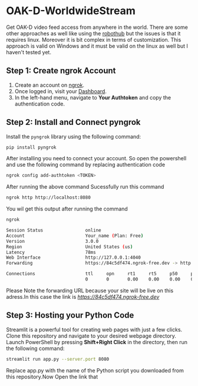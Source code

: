 # OAK-D-WorldwideStream
Get OAK-D video feed access from anywhere in the world. There are some other approaches as well like using the [robothub](https://www.luxonis.com/robothub) but the issues is that it requires linux. Moreover it is bit complex in terms of customization. 
This approach is valid on Windows and it must be valid on the linux as well but I haven't tested yet. 


## Step 1: Create ngrok Account
1. Create an account on [ngrok](https://dashboard.ngrok.com/login).
2. Once logged in, visit your [Dashboard](https://dashboard.ngrok.com/).
3. In the left-hand menu, navigate to **Your Authtoken** and copy the authentication code.

## Step 2: Install and Connect pyngrok

Install the `pyngrok` library using the following command:
```bash
pip install pyngrok
```
After installing you need to connect your account. So open the powershell and use the following command by replacing authentication code
```bash
ngrok config add-authtoken <TOKEN>
```
After running the above command Sucessfully run this command 
```bash
ngrok http http://localhost:8080
```
You wil get this output after running the command 
```bash
ngrok                                                                   (Ctrl+C to quit)

Session Status                online
Account                       Your_name (Plan: Free)
Version                       3.0.0
Region                        United States (us)
Latency                       78ms
Web Interface                 http://127.0.0.1:4040
Forwarding                    https://84c5df474.ngrok-free.dev -> http://localhost:8080

Connections                   ttl     opn     rt1     rt5     p50     p90
                              0       0       0.00    0.00    0.00    0.00
```
Please Note the forwarding URL because your site will be live on this adress.In this case the link is _https://84c5df474.ngrok-free.dev_
## Step 3: Hosting your Python Code 

Streamlit is a powerful tool for creating web pages with just a few clicks. Clone this repository and navigate to your desired webpage directory. Launch PowerShell by pressing **Shift+Right Click** in the directory, then run the following command:

```bash
streamlit run app.py --server.port 8080
```
Replace app.py with the name of the Python script you downloaded from this repository.Now Open the link that 
